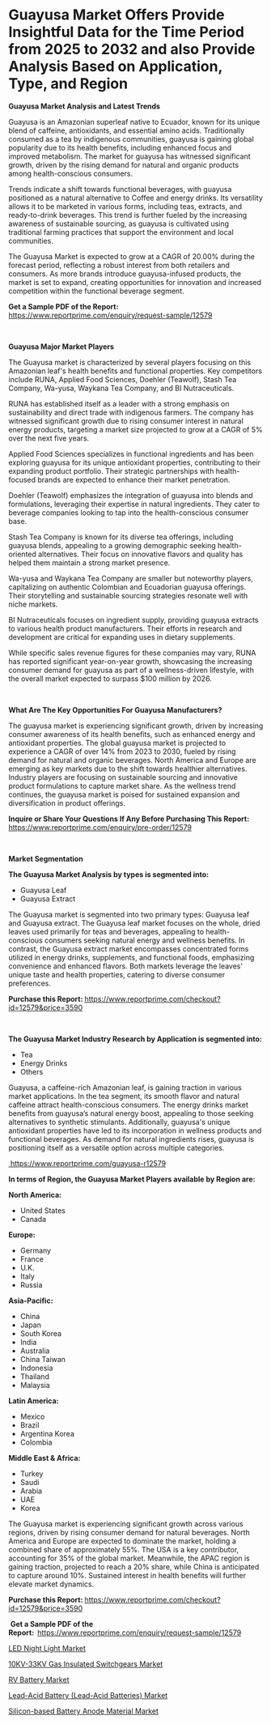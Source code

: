 <p><h1>Guayusa Market Offers Provide Insightful Data for the Time Period from 2025 to 2032 and also Provide Analysis Based on Application, Type, and Region</h1></p><p><strong>Guayusa Market Analysis and Latest Trends</strong></p>
<p><p>Guayusa is an Amazonian superleaf native to Ecuador, known for its unique blend of caffeine, antioxidants, and essential amino acids. Traditionally consumed as a tea by indigenous communities, guayusa is gaining global popularity due to its health benefits, including enhanced focus and improved metabolism. The market for guayusa has witnessed significant growth, driven by the rising demand for natural and organic products among health-conscious consumers.</p><p>Trends indicate a shift towards functional beverages, with guayusa positioned as a natural alternative to Coffee and energy drinks. Its versatility allows it to be marketed in various forms, including teas, extracts, and ready-to-drink beverages. This trend is further fueled by the increasing awareness of sustainable sourcing, as guayusa is cultivated using traditional farming practices that support the environment and local communities.</p><p>The Guayusa Market is expected to grow at a CAGR of 20.00% during the forecast period, reflecting a robust interest from both retailers and consumers. As more brands introduce guayusa-infused products, the market is set to expand, creating opportunities for innovation and increased competition within the functional beverage segment.</p></p>
<p><strong>Get a Sample PDF of the Report:&nbsp;</strong> <a href="https://www.reportprime.com/enquiry/request-sample/12579?utm_campaign=1108&utm_medium=2&utm_source=Github&utm_content=ia&utm_term=19032025&utm_id=guayusa">https://www.reportprime.com/enquiry/request-sample/12579</a></p>
<p>&nbsp;</p>
<p><strong>Guayusa Major Market Players</strong></p>
<p><p>The Guayusa market is characterized by several players focusing on this Amazonian leaf's health benefits and functional properties. Key competitors include RUNA, Applied Food Sciences, Doehler (Teawolf), Stash Tea Company, Wa-yusa, Waykana Tea Company, and BI Nutraceuticals.</p><p>RUNA has established itself as a leader with a strong emphasis on sustainability and direct trade with indigenous farmers. The company has witnessed significant growth due to rising consumer interest in natural energy products, targeting a market size projected to grow at a CAGR of 5% over the next five years.</p><p>Applied Food Sciences specializes in functional ingredients and has been exploring guayusa for its unique antioxidant properties, contributing to their expanding product portfolio. Their strategic partnerships with health-focused brands are expected to enhance their market penetration.</p><p>Doehler (Teawolf) emphasizes the integration of guayusa into blends and formulations, leveraging their expertise in natural ingredients. They cater to beverage companies looking to tap into the health-conscious consumer base.</p><p>Stash Tea Company is known for its diverse tea offerings, including guayusa blends, appealing to a growing demographic seeking health-oriented alternatives. Their focus on innovative flavors and quality has helped them maintain a strong market presence.</p><p>Wa-yusa and Waykana Tea Company are smaller but noteworthy players, capitalizing on authentic Colombian and Ecuadorian guayusa offerings. Their storytelling and sustainable sourcing strategies resonate well with niche markets.</p><p>BI Nutraceuticals focuses on ingredient supply, providing guayusa extracts to various health product manufacturers. Their efforts in research and development are critical for expanding uses in dietary supplements.</p><p>While specific sales revenue figures for these companies may vary, RUNA has reported significant year-on-year growth, showcasing the increasing consumer demand for guayusa as part of a wellness-driven lifestyle, with the overall market expected to surpass $100 million by 2026.</p></p>
<p>&nbsp;</p>
<p><strong>What Are The Key Opportunities For Guayusa Manufacturers?</strong></p>
<p><p>The guayusa market is experiencing significant growth, driven by increasing consumer awareness of its health benefits, such as enhanced energy and antioxidant properties. The global guayusa market is projected to experience a CAGR of over 14% from 2023 to 2030, fueled by rising demand for natural and organic beverages. North America and Europe are emerging as key markets due to the shift towards healthier alternatives. Industry players are focusing on sustainable sourcing and innovative product formulations to capture market share. As the wellness trend continues, the guayusa market is poised for sustained expansion and diversification in product offerings.</p></p>
<p><strong>Inquire or Share Your Questions If Any Before Purchasing This Report:</strong> <a href="https://www.reportprime.com/enquiry/pre-order/12579?utm_campaign=1108&utm_medium=2&utm_source=Github&utm_content=ia&utm_term=19032025&utm_id=guayusa">https://www.reportprime.com/enquiry/pre-order/12579</a></p>
<p>&nbsp;</p>
<p><strong>Market Segmentation</strong></p>
<p><strong>The Guayusa Market Analysis by types is segmented into:</strong></p>
<p><ul><li>Guayusa Leaf</li><li>Guayusa Extract</li></ul></p>
<p><p>The Guayusa market is segmented into two primary types: Guayusa leaf and Guayusa extract. The Guayusa leaf market focuses on the whole, dried leaves used primarily for teas and beverages, appealing to health-conscious consumers seeking natural energy and wellness benefits. In contrast, the Guayusa extract market encompasses concentrated forms utilized in energy drinks, supplements, and functional foods, emphasizing convenience and enhanced flavors. Both markets leverage the leaves' unique taste and health properties, catering to diverse consumer preferences.</p></p>
<p><strong>Purchase this Report:&nbsp;</strong><a href="https://www.reportprime.com/checkout?id=12579&price=3590&utm_campaign=1108&utm_medium=2&utm_source=Github&utm_content=ia&utm_term=19032025&utm_id=guayusa">https://www.reportprime.com/checkout?id=12579&price=3590</a></p>
<p>&nbsp;</p>
<p><strong>The Guayusa Market Industry Research by Application is segmented into:</strong></p>
<p><ul><li>Tea</li><li>Energy Drinks</li><li>Others</li></ul></p>
<p><p>Guayusa, a caffeine-rich Amazonian leaf, is gaining traction in various market applications. In the tea segment, its smooth flavor and natural caffeine attract health-conscious consumers. The energy drinks market benefits from guayusa’s natural energy boost, appealing to those seeking alternatives to synthetic stimulants. Additionally, guayusa's unique antioxidant properties have led to its incorporation in wellness products and functional beverages. As demand for natural ingredients rises, guayusa is positioning itself as a versatile option across multiple categories.</p></p>
<p><a href="https://www.reportprime.com/guayusa-r12579?utm_campaign=1108&utm_medium=2&utm_source=Github&utm_content=ia&utm_term=19032025&utm_id=guayusa">&nbsp;https://www.reportprime.com/guayusa-r12579</a></p>
<p><strong>In terms of Region, the Guayusa Market Players available by Region are:</strong></p>
<p>
    <p> <strong> North America: </strong>
        <ul>
            <li>United States</li>
            <li>Canada</li>
        </ul>
        </p> 
    <p> <strong> Europe: </strong>
        <ul>
            <li>Germany</li>
            <li>France</li>
            <li>U.K.</li>
            <li>Italy</li>
            <li>Russia</li>
        </ul>
        </p> 
    <p> <strong> Asia-Pacific: </strong>
        <ul>
            <li>China</li>
            <li>Japan</li>
            <li>South Korea</li>
            <li>India</li>
            <li>Australia</li>
            <li>China Taiwan</li>
            <li>Indonesia</li>
            <li>Thailand</li>
            <li>Malaysia</li>
        </ul>
        </p> 
    <p> <strong> Latin America: </strong>
        <ul>
            <li>Mexico</li>
            <li>Brazil</li>
            <li>Argentina Korea</li>
            <li>Colombia</li>
        </ul>
        </p> 
    <p> <strong> Middle East & Africa: </strong>
        <ul>
            <li>Turkey</li>
            <li>Saudi</li>
            <li>Arabia</li>
            <li>UAE</li>
            <li>Korea</li>
        </ul>
    </p>
    </p>
<p><p>The Guayusa market is experiencing significant growth across various regions, driven by rising consumer demand for natural beverages. North America and Europe are expected to dominate the market, holding a combined share of approximately 55%. The USA is a key contributor, accounting for 35% of the global market. Meanwhile, the APAC region is gaining traction, projected to reach a 20% share, while China is anticipated to capture around 10%. Sustained interest in health benefits will further elevate market dynamics.</p></p>
<p><strong>Purchase this Report: </strong><a href="https://www.reportprime.com/checkout?id=12579&price=3590&utm_campaign=1108&utm_medium=2&utm_source=Github&utm_content=ia&utm_term=19032025&utm_id=guayusa">https://www.reportprime.com/checkout?id=12579&price=3590</a></p>
<p>&nbsp;<strong>Get a Sample PDF of the Report:&nbsp;&nbsp;</strong><a href="https://www.reportprime.com/enquiry/request-sample/12579?utm_campaign=1108&utm_medium=2&utm_source=Github&utm_content=ia&utm_term=19032025&utm_id=guayusa">https://www.reportprime.com/enquiry/request-sample/12579</a></p>
<p><strong></strong></p>
<p><p><a href="https://github.com/astadtetcha28/Market-Research-Report-List-1/blob/main/led-night-light-market.md?utm_campaign=1108&utm_medium=2&utm_source=Github&utm_content=ia&utm_term=19032025&utm_id=guayusa">LED Night Light Market</a></p><p><a href="https://github.com/ceranamaduvq/Market-Research-Report-List-1/blob/main/10kv-33kv-gas-insulated-switchgears-market.md?utm_campaign=1108&utm_medium=2&utm_source=Github&utm_content=ia&utm_term=19032025&utm_id=guayusa">10KV-33KV Gas Insulated Switchgears Market</a></p><p><a href="https://github.com/heeildannas/Market-Research-Report-List-1/blob/main/rv-battery-market.md?utm_campaign=1108&utm_medium=2&utm_source=Github&utm_content=ia&utm_term=19032025&utm_id=guayusa">RV Battery Market</a></p><p><a href="https://github.com/ertssmelov0/Market-Research-Report-List-1/blob/main/lead-acid-battery-lead-acid-batteries-market.md?utm_campaign=1108&utm_medium=2&utm_source=Github&utm_content=ia&utm_term=19032025&utm_id=guayusa">Lead-Acid Battery (Lead-Acid Batteries) Market</a></p><p><a href="https://github.com/sibellanikmn/Market-Research-Report-List-1/blob/main/silicon-based-battery-anode-material-market.md?utm_campaign=1108&utm_medium=2&utm_source=Github&utm_content=ia&utm_term=19032025&utm_id=guayusa">Silicon-based Battery Anode Material Market</a></p></p>